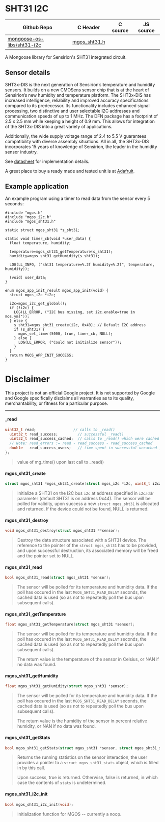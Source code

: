 # SHT31 I2C
| Github Repo | C Header | C source  | JS source |
| ----------- | -------- | --------  | ----------------- |
| [mongoose-os-libs/sht31-i2c](https://github.com/mongoose-os-libs/sht31-i2c) | [mgos_sht31.h](https://github.com/mongoose-os-libs/sht31-i2c/blob/master/include/mgos_sht31.h) | &nbsp;  | &nbsp;         |



A Mongoose library for Sensirion's SHT31 integrated circuit.

## Sensor details

SHT3x-DIS is the next generation of Sensirion’s temperature and humidity
sensors. It builds on a new CMOSens sensor chip that is at the heart of
Sensirion’s new humidity and temperature platform. The SHT3x-DIS has increased
intelligence, reliability and improved accuracy specifications compared to its
predecessor. Its functionality includes enhanced signal processing, two
distinctive and user selectable I2C addresses and communication speeds of up
to 1 MHz. The DFN package has a footprint of 2.5 x 2.5 mm while keeping a
height of 0.9 mm. This allows for integration of the SHT3x-DIS into a great
variety of applications.

Additionally, the wide supply voltage range of 2.4 to 5.5 V guarantees
compatibility with diverse assembly situations. All in all, the SHT3x-DIS
incorporates 15 years of knowledge of Sensirion, the leader in the humidity
sensor industry.

See [datasheet](https://cdn-shop.adafruit.com/product-files/2857/Sensirion_Humidity_SHT3x_Datasheet_digital-767294.pdf)
for implementation details.

A great place to buy a ready made and tested unit is at [Adafruit](https://learn.adafruit.com/adafruit-sht31-d-temperature-and-humidity-sensor-breakout).

## Example application

An example program using a timer to read data from the sensor every 5 seconds:

```
#include "mgos.h"
#include "mgos_i2c.h"
#include "mgos_sht31.h"

static struct mgos_sht31 *s_sht31;

static void timer_cb(void *user_data) {
  float temperature, humidity;

  temperature=mgos_sht31_getTemperature(s_sht31);
  humidity=mgos_sht31_getHumidity(s_sht31);

  LOG(LL_INFO, ("sht31 temperature=%.2f humidity=%.2f", temperature, humidity));

  (void) user_data;
}

enum mgos_app_init_result mgos_app_init(void) {
  struct mgos_i2c *i2c;

  i2c=mgos_i2c_get_global();
  if (!i2c) {
    LOG(LL_ERROR, ("I2C bus missing, set i2c.enable=true in mos.yml"));
  } else {
    s_sht31=mgos_sht31_create(i2c, 0x40); // Default I2C address
    if (s_sht31) {
      mgos_set_timer(5000, true, timer_cb, NULL);
    } else {
      LOG(LL_ERROR, ("Could not initialize sensor"));
    }
  }
  return MGOS_APP_INIT_SUCCESS;
}
```

# Disclaimer

This project is not an official Google project. It is not supported by Google
and Google specifically disclaims all warranties as to its quality,
merchantability, or fitness for a particular purpose.


 ----- 
#### _read

```c
uint32_t read;                 // calls to _read()
  uint32_t read_success;         // successful _read()
  uint32_t read_success_cached;  // calls to _read() which were cached
  // Note: read_errors := read - read_success - read_success_cached
  double   read_success_usecs;   // time spent in successful uncached _read()
};
```
> value of mg_time() upon last call to _read()
#### mgos_sht31_create

```c
struct mgos_sht31 *mgos_sht31_create(struct mgos_i2c *i2c, uint8_t i2caddr);
```
> 
> Initialize a SHT31 on the I2C bus `i2c` at address specified in `i2caddr`
> parameter (default SHT31 is on address 0x44). The sensor will be polled for
> validity, upon success a new `struct mgos_sht31` is allocated and
> returned. If the device could not be found, NULL is returned.
>  
#### mgos_sht31_destroy

```c
void mgos_sht31_destroy(struct mgos_sht31 **sensor);
```
> 
> Destroy the data structure associated with a SHT31 device. The reference
> to the pointer of the `struct mgos_sht31` has to be provided, and upon
> successful destruction, its associated memory will be freed and the pointer
> set to NULL.
>  
#### mgos_sht31_read

```c
bool mgos_sht31_read(struct mgos_sht31 *sensor);
```
> 
> The sensor will be polled for its temperature and humidity data. If the poll
> has occured in the last `MGOS_SHT31_READ_DELAY` seconds, the cached data is
> used (so as not to repeatedly poll the bus upon subsequent calls).
>  
#### mgos_sht31_getTemperature

```c
float mgos_sht31_getTemperature(struct mgos_sht31 *sensor);
```
> 
> The sensor will be polled for its temperature and humidity data. If the poll
> has occured in the last `MGOS_SHT31_READ_DELAY` seconds, the cached data is
> used (so as not to repeatedly poll the bus upon subsequent calls).
> 
> The return value is the temperature of the sensor in Celsius, or NAN if no
> data was found.
>  
#### mgos_sht31_getHumidity

```c
float mgos_sht31_getHumidity(struct mgos_sht31 *sensor);
```
> 
> The sensor will be polled for its temperature and humidity data. If the poll
> has occured in the last `MGOS_SHT31_READ_DELAY` seconds, the cached data is
> used (so as not to repeatedly poll the bus upon subsequent calls).
> 
> The return value is the humidity of the sensor in percent relative humidity,
> or NAN if no data was found.
>  
#### mgos_sht31_getStats

```c
bool mgos_sht31_getStats(struct mgos_sht31 *sensor, struct mgos_sht31_stats *stats);
```
> 
> Returns the running statistics on the sensor interaction, the user provides
> a pointer to a `struct mgos_sht31_stats` object, which is filled in by this
> call.
> 
> Upon success, true is returned. Otherwise, false is returned, in which case
> the contents of `stats` is undetermined.
>  
#### mgos_sht31_i2c_init

```c
bool mgos_sht31_i2c_init(void);
```
> 
> Initialization function for MGOS -- currently a noop.
>  

